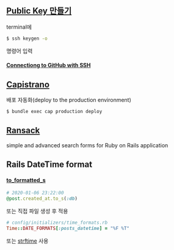 ## [Public Key 만들기](https://git-scm.com/book/en/v2/Git-on-the-Server-Generating-Your-SSH-Public-Key)
terminal에  
```bash
$ ssh keygen -o
```
명령어 입력  
#### [Connectiong to GitHub with SSH](https://help.github.com/en/github/authenticating-to-github/connecting-to-github-with-ssh)

## [Capistrano](https://github.com/capistrano/capistrano)
배포 자동화(deploy to the production environment)
```bash
$ bundle exec cap production deploy
```

## [Ransack](https://github.com/activerecord-hackery/ransack)
simple and advanced search forms for Ruby on Rails application

## Rails DateTime format
#### [to_formatted_s](https://api.rubyonrails.org/classes/DateTime.html#method-i-to_formatted_s)
```ruby
# 2020-01-06 23:22:00
@post.created_at.to_s(:db)
```
또는 직접 파일 생성 후 적용
```ruby
# config/initializers/time_formats.rb
Time::DATE_FORMATS[:posts_datetime] = "%F %T"
```
또는 [strftime](https://apidock.com/ruby/DateTime/strftime) 사용  

